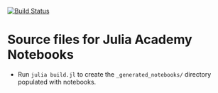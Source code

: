 [![Build Status](https://dev.azure.com/JuliaComputing/Julia%20Academy/_apis/build/status/JuliaComputing.JuliaAcademyMaterials)](https://dev.azure.com/JuliaComputing/Julia%20Academy/_build/latest?definitionId=1)

# Source files for Julia Academy Notebooks

- Run `julia build.jl` to create the `_generated_notebooks/` directory populated with notebooks.
